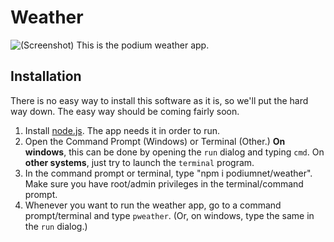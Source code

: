 # Weather
![(Screenshot)](http://www.pdum.xyz/images/Weather.png)
This is the podium weather app.

## Installation
There is no easy way to install this software as it is, so we'll put the hard way down. The easy way should be coming fairly soon.
1. Install [node.js](http://nodejs.org). The app needs it in order to run.
2. Open the Command Prompt (Windows) or Terminal (Other.)
  **On windows**, this can be done by opening the `run` dialog and typing `cmd`. On **other systems**, just try to launch the `terminal` program.
3. In the command prompt or terminal, type "npm i podiumnet/weather". Make sure you have root/admin privileges in the terminal/command prompt.
4. Whenever you want to run the weather app, go to a command prompt/terminal and type `pweather`. (Or, on windows, type the same in the `run` dialog.)
